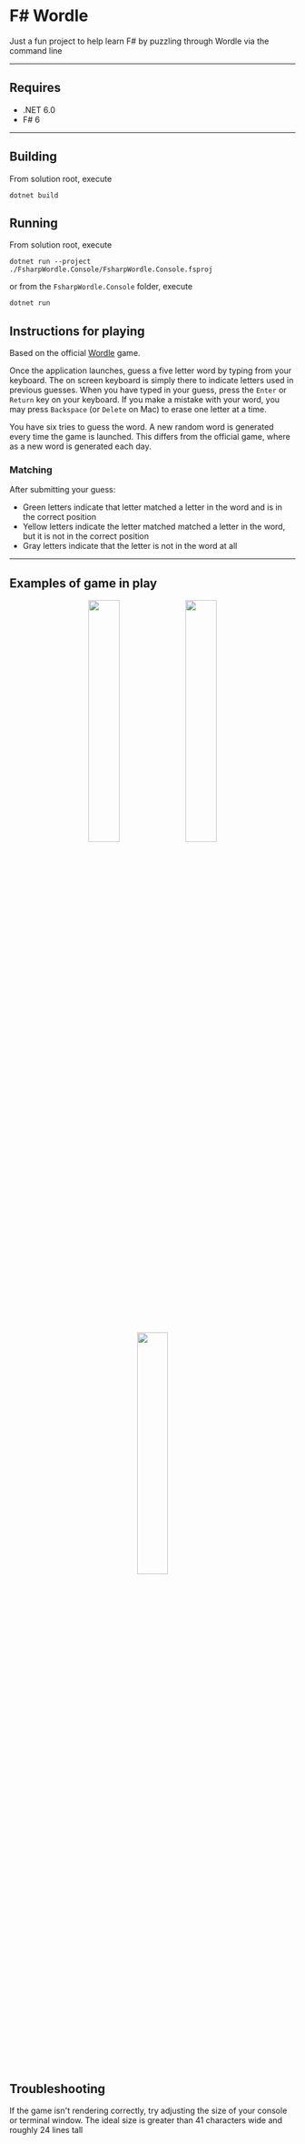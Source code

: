 # F# Wordle

Just a fun project to help learn F# by puzzling through Wordle via the command line

---
## Requires
- .NET 6.0
- F# 6
---

## Building
From solution root, execute
```
dotnet build
```

## Running
From solution root, execute 
```
dotnet run --project ./FsharpWordle.Console/FsharpWordle.Console.fsproj
```
or from the `FsharpWordle.Console` folder, execute
```
dotnet run
```

## Instructions for playing
Based on the official [Wordle](https://www.nytimes.com/games/wordle/index.html) game. 

Once the application launches, guess a five letter word by typing from your keyboard. The on screen keyboard is simply there to indicate letters used in previous guesses. When you have typed in your guess, press the `Enter` or `Return` key on your keyboard. If you make a mistake with your word, you may press `Backspace` (or `Delete` on Mac) to erase one letter at a time.

You have six tries to guess the word. A new random word is generated every time the game is launched. This differs from the official game, where as a new word is generated each day.

### Matching
After submitting your guess:
- Green letters indicate that letter matched a letter in the word and is in the correct position
- Yellow letters indicate the letter matched matched a letter in the word, but it is not in the correct position
- Gray letters indicate that the letter is not in the word at all


---
## Examples of game in play
<p align="center">
<img src="https://user-images.githubusercontent.com/1800439/156499944-709539b1-104b-4832-9636-2345e3844609.png" width="33%"/>
<img src="https://user-images.githubusercontent.com/1800439/156500265-1aa87666-7f71-4fb3-9842-8ebdf0041bba.png" width="33%"/>
<img src="https://user-images.githubusercontent.com/1800439/156501097-79c17f4e-10cc-44de-9062-434587d0bdbb.png" width="33%"/>

</p>


## Troubleshooting
If the game isn't rendering correctly, try adjusting the size of your console or terminal window. The ideal size is greater than 41 characters wide and roughly 24 lines tall
